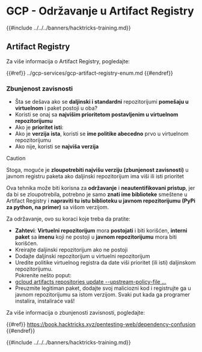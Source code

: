 # GCP - Održavanje u Artifact Registry

{{#include ../../../banners/hacktricks-training.md}}

## Artifact Registry

Za više informacija o Artifact Registry, pogledajte:

{{#ref}}
../gcp-services/gcp-artifact-registry-enum.md
{{#endref}}

### Zbunjenost zavisnosti

- Šta se dešava ako se **daljinski i standardni** repozitorijumi **pomešaju u virtuelnom** i paket postoji u oba?
- Koristi se onaj sa **najvišim prioritetom postavljenim u virtuelnom repozitorijumu**
- Ako je **prioritet isti**:
- Ako je **verzija** **ista**, koristi se **ime politike abecedno** prvo u virtuelnom repozitorijumu
- Ako nije, koristi se **najviša verzija**

> [!CAUTION]
> Stoga, moguće je **zloupotrebiti najvišu verziju (zbunjenost zavisnosti)** u javnom registru paketa ako daljinski repozitorijum ima viši ili isti prioritet

Ova tehnika može biti korisna za **održavanje** i **neautentifikovani pristup**, jer da bi se zloupotrebila, potrebno je samo **znati ime biblioteke** smeštene u Artifact Registry i **napraviti tu istu biblioteku u javnom repozitorijumu (PyPi za python, na primer)** sa višom verzijom.

Za održavanje, ovo su koraci koje treba da pratite:

- **Zahtevi**: **Virtuelni repozitorijum** mora **postojati** i biti korišćen, **interni paket** sa **imenu** koji ne postoji u **javnom repozitorijumu** mora biti korišćen.
- Kreirajte daljinski repozitorijum ako ne postoji
- Dodajte daljinski repozitorijum u virtuelni repozitorijum
- Uredite politike virtuelnog registra da date viši prioritet (ili isti) daljinskom repozitorijumu.\
Pokrenite nešto poput:
- [gcloud artifacts repositories update --upstream-policy-file ...](https://cloud.google.com/sdk/gcloud/reference/artifacts/repositories/update#--upstream-policy-file)
- Preuzmite legitiman paket, dodajte svoj maliciozni kod i registrujte ga u javnom repozitorijumu sa istom verzijom. Svaki put kada ga programer instalira, instaliraće vaš!

Za više informacija o zbunjenosti zavisnosti, pogledajte:

{{#ref}}
https://book.hacktricks.xyz/pentesting-web/dependency-confusion
{{#endref}}

{{#include ../../../banners/hacktricks-training.md}}
